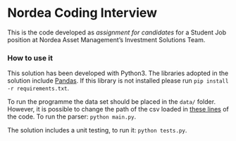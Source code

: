 # Nordea Coding Interview

This is the code developed as _assignment for candidates_ for a Student Job position at Nordea Asset Management’s Investment Solutions Team.

### How to use it

This solution has been developed with Python3. The libraries adopted in the solution include [Pandas](https://pandas.pydata.org/). If this library is not installed please run `pip install -r requirements.txt`. 

To run the programme the data set should be placed in the `data/` folder. However, it is possible to change the path of the csv loaded in [these lines](https://github.com/peterampazzo/nordea-coding-interview/blob/main/main.py#L8-L10) of the code. To run the parser: `python main.py`.

The solution includes a unit testing, to run it: `python tests.py`.
